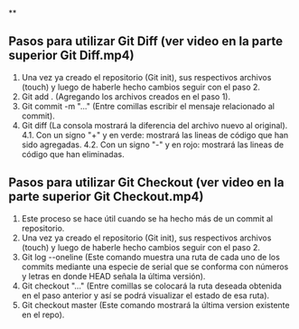 **

## Pasos para utilizar Git Diff (ver video en la parte superior Git Diff.mp4)

 1. Una vez ya creado el repositorio (Git init), sus respectivos archivos (touch) y luego de haberle hecho cambios seguir con el paso 2.
 2. Git add . (Agregando los archivos creados en el paso 1).
 3. Git commit -m "..." (Entre comillas escribir el mensaje relacionado al commit).
 4. Git diff (La consola mostrará la diferencia del archivo nuevo al original).
	 4.1. Con un signo "+" y en verde: mostrará las lineas de código que han sido agregadas.
	 4.2. Con un signo "-" y en rojo: mostrará las lineas de código que han eliminadas.


## Pasos para utilizar Git Checkout (ver video en la parte superior Git Checkout.mp4)

1. Este proceso se hace útil cuando se ha hecho más de un commit al repositorio.
2. Una vez ya creado el repositorio (Git init), sus respectivos archivos (touch) y luego de haberle hecho cambios seguir con el paso 2.
3. Git log --oneline (Este comando muestra una ruta de cada uno de los commits mediante una especie de serial que se conforma con números y letras en donde HEAD señala la última versión).
4. Git checkout "..." (Entre comillas se colocará la ruta deseada obtenida en el paso anterior y así se podrá visualizar el estado de esa ruta).
5. Git checkout master (Este comando mostrará la última version existente en el repo).
